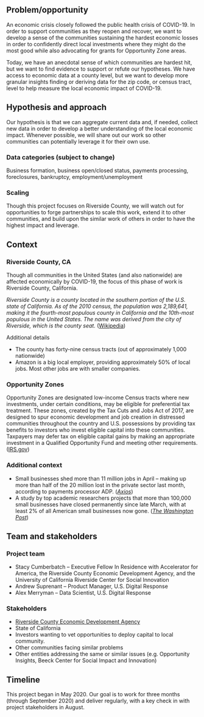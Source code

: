 ## Problem/opportunity 
An economic crisis closely followed the public health crisis of COVID-19. In order to support communities as they reopen and recover, we want to develop a sense of the communities sustaining the hardest economic losses in order to confidently direct local investments where they might do the most good while also advocating for grants for Opportunity Zone areas.

Today, we have an anecdotal sense of which communities are hardest hit, but we want to find evidence to support or refute our hypotheses. We have access to economic data at a county level, but we want to develop more granular insights finding or deriving data for the zip code, or census tract, level to help measure the local economic impact of COVID-19.

## Hypothesis and approach
Our hypothesis is that we can aggregate current data and, if needed, collect new data in order to develop a better understanding of the local economic impact. Whenever possible, we will share out our work so other communities can potentially leverage it for their own use.

### Data categories (subject to change)
Business formation, business open/closed status, payments processing, foreclosures, bankruptcy, employment/unemployment

### Scaling 
Though this project focuses on Riverside County, we will watch out for opportunities to forge partnerships to scale this work, extend it to other communities, and build upon the similar work of others in order to have the highest impact and leverage.

## Context
### Riverside County, CA
Though all communities in the United States (and also nationwide) are affected economically by COVID-19, the focus of this phase of work is Riverside County, California. 

_Riverside County is a county located in the southern portion of the U.S. state of California. As of the 2010 census, the population was 2,189,641, making it the fourth-most populous county in California and the 10th-most populous in the United States. The name was derived from the city of Riverside, which is the county seat._ ([Wikipedia](https://en.wikipedia.org/wiki/Riverside_County,_California))

Additional details
 - The county has forty-nine census tracts (out of approximately 1,000 nationwide)
 - Amazon is a big local employer, providing approximately 50% of local jobs. Most other jobs are with smaller companies. 

### Opportunity Zones
Opportunity Zones are designated low-income Census tracts where new investments, under certain conditions, may be eligible for preferential tax treatment. These zones, created by the Tax Cuts and Jobs Act of 2017, are designed to spur economic development and job creation in distressed communities throughout the country and U.S. possessions by providing tax benefits to investors who invest eligible capital into these communities. Taxpayers may defer tax on eligible capital gains by making an appropriate investment in a Qualified Opportunity Fund and meeting other requirements. ([IRS.gov](https://www.irs.gov/newsroom/opportunity-zones-frequently-asked-questions))

### Additional context
 - Small businesses shed more than 11 million jobs in April – making up more than half of the 20 million lost in the private sector last month, according to payments processor ADP. ([_Axios_](https://www.axios.com/reckoning-small-business-coronavirus-fa6affe7-2458-459f-91d6-76f191ccb23e.html))
 - A study by top academic researchers projects that more than 100,000 small businesses have closed permanently since late March, with at least 2% of all American small businesses now gone. ([_The Washington Post_](https://www.washingtonpost.com/business/2020/05/12/small-business-used-define-americas-economy-pandemic-could-end-that-forever/))

## Team and stakeholders
### Project team
 - Stacy Cumberbatch – Executive Fellow In Residence with Accelerator for America, the Riverside County Economic Development Agency, and the University of California Riverside Center for Social Innovation
 - Andrew Suprenant – Product Manager, U.S. Digital Response
 - Alex Merryman – Data Scientist, U.S. Digital Response
 
 ### Stakeholders
 - [Riverside County Economic Development Agency](https://rivcoeda.org/)
 - State of California
 - Investors wanting to vet opportunities to deploy capital to local community. 
 - Other communities facing similar problems
 - Other entities addressing the same or similar issues (e.g. Opportunity Insights, Beeck Center for Social Impact and Innovation)

## Timeline
This project began in May 2020. Our goal is to work for three months (through September 2020) and deliver regularly, with a key check in with project stakeholders in August.
